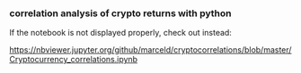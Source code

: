 ### correlation analysis of crypto returns with python 

If the notebook is not displayed properly, check out instead: 

https://nbviewer.jupyter.org/github/marceld/cryptocorrelations/blob/master/Cryptocurrency_correlations.ipynb
